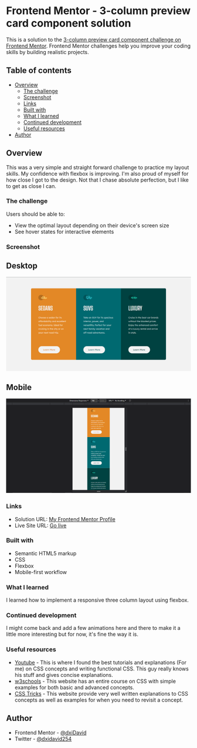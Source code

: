 # Frontend Mentor - 3-column preview card component solution

This is a solution to the [3-column preview card component challenge on Frontend Mentor](https://www.frontendmentor.io/challenges/3column-preview-card-component-pH92eAR2-). Frontend Mentor challenges help you improve your coding skills by building realistic projects. 

## Table of contents

- [Overview](#overview)
  - [The challenge](#the-challenge)
  - [Screenshot](#screenshot)
  - [Links](#links)
  - [Built with](#built-with)
  - [What I learned](#what-i-learned)
  - [Continued development](#continued-development)
  - [Useful resources](#useful-resources)
- [Author](#author)


## Overview

This was a very simple and straight forward challenge to practice my layout skills. My confidence with flexbox is improving. I'm also proud of myself for how close I got to the design. Not that I chase absolute perfection, but I like to get as close I can.

### The challenge

Users should be able to:

- View the optimal layout depending on their device's screen size
- See hover states for interactive elements

### Screenshot

## Desktop
![](./images/Screenshot%202023-01-27%20234337.png)

## Mobile
![](./images/Screenshot%202023-01-27%20234607.png)


### Links

- Solution URL: [My Frontend Mentor Profile](https://www.frontendmentor.io/profile/dxiDavid)
- Live Site URL: [Go live](https://3-column-preview-card-challenge-alh.pages.dev/)


### Built with

- Semantic HTML5 markup
- CSS 
- Flexbox
- Mobile-first workflow


### What I learned

I learned how to implement a responsive three column layout using flexbox. 

### Continued development

I might come back and add a few animations here and there to make it a little more interesting but for now, it's fine the way it is.

### Useful resources

- [Youtube](https://www.youtube.com/@KevinPowell) - This is where I found the best tutorials and explanations (For me) on CSS concepts and      writing functional CSS. This guy really knows his stuff and gives concise explanations.
- [w3schools](https://w3schools.com) - This website has an entire course on CSS with simple examples for both basic and advanced concepts.
- [CSS Tricks](https://css-tricks.com/) - This website provide very well written explanations to CSS concepts as well as examples for when you need to revisit a concept.




## Author

- Frontend Mentor - [@dxiDavid](https://www.frontendmentor.io/profile/dxiDavid)
- Twitter - [@dxidavid254](https://www.twitter.com/dxidavid254)


